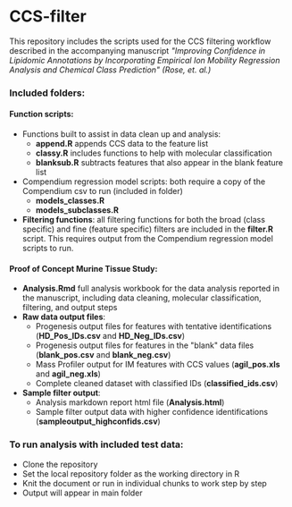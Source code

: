 # CCS-filter

This repository includes the scripts used for the CCS filtering workflow described in the accompanying manuscript *"Improving Confidence in Lipidomic Annotations by Incorporating Empirical Ion Mobility Regression Analysis and Chemical Class Prediction" (Rose, et. al.)*

### Included folders:
#### Function scripts: 
* Functions built to assist in data clean up and analysis:
  - **append.R** appends CCS data to the feature list
  - **classy.R** includes functions to help with molecular classification
  - **blanksub.R** subtracts features that also appear in the blank feature list
* Compendium regression model scripts: both require a copy of the Compendium csv to run (included in folder)
  - **models_classes.R** 
  - **models_subclasses.R**
* **Filtering functions**: all filtering functions for both the broad (class specific) and fine (feature specific) filters are included in the **filter.R** script. This requires output from the Compendium regression model scripts to run.

#### Proof of Concept Murine Tissue Study: 
* **Analysis.Rmd** full analysis workbook for the data analysis reported in the manuscript, including data cleaning, molecular classification, filtering, and output steps
* **Raw data output files**: 
  - Progenesis output files for features with tentative identifications (**HD_Pos_IDs.csv** and **HD_Neg_IDs.csv**)
  - Progenesis output files for features in the "blank" data files (**blank_pos.csv** and **blank_neg.csv**)
  - Mass Profiler output for IM features with CCS values (**agil_pos.xls** and **agil_neg.xls**)
  - Complete cleaned dataset with classified IDs (**classified_ids.csv**)
* **Sample filter output**:
  - Analysis markdown report html file (**Analysis.html**)
  - Sample filter output data with higher confidence identifications (**sampleoutput_highconfids.csv**)


### To run analysis with included test data:
* Clone the repository
* Set the local repository folder as the working directory in R
* Knit the document or run in individual chunks to work step by step
* Output will appear in main folder
